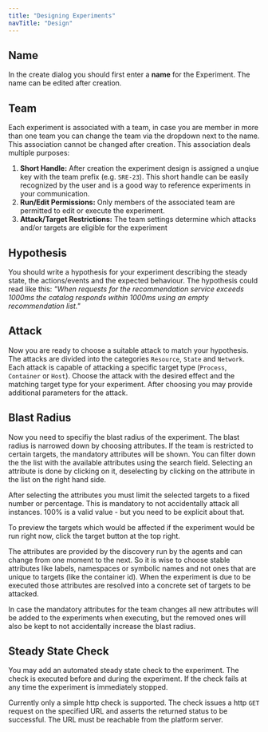 ```yaml
---
title: "Designing Experiments"
navTitle: "Design"
---
```


## Name
In the create dialog you should first enter a **name** for the Experiment.
The name can be edited after creation.

## Team
Each experiment is associated with a team, in case you are member in more than one team you can change the team via the dropdown next to the name.
This association cannot be changed after creation. This association deals multiple purposes:

1. **Short Handle:** After creation the experiment design is assigned a unqiue key with the team prefix (e.g. `SRE-23`).
   This short handle can be easily recognized by the user and is a good way to reference experiments in your communication.
2. **Run/Edit Permissions:** Only members of the associated team are permitted to edit or execute the experiment.
3. **Attack/Target Restrictions:** The team settings determine which attacks and/or targets are eligible for the experiment

## Hypothesis
You should write a hypothesis for your experiment describing the steady state, the actions/events and the expected behaviour.
The hypothesis could read like this:
_"When requests for the recommendation service exceeds 1000ms the catalog responds within 1000ms using an empty recommendation list."_

## Attack
Now you are ready to choose a suitable attack to match your hypothesis.
The attacks are divided into the categories `Resource`, `State` and `Network`.
Each attack is capable of attacking a specific target type (`Process`, `Container` or `Host`).
Choose the attack with the desired effect and the matching target type for your experiment.
After choosing you may provide additional parameters for the attack.

## Blast Radius
Now you need to specifiy the blast radius of the experiment.
The blast radius is narrowed down by choosing attributes.
If the team is restricted to certain targets, the mandatory attributes will be shown.
You can filter down the the list with the available attributes using the search field.
Selecting an attribute is done by clicking on it, deselecting by clicking on the attribute in the list on the right hand side.

After selecting the attributes you must limit the selected targets to a fixed number or percentage.
This is mandatory to not accidentally attack all instances. 100% is a valid value - but you need to be explicit about that.

To preview the targets which would be affected if the experiment would be run right now, click the target button at the top right.

The attributes are provided by the discovery run by the agents and can change from one moment to the next.
So it is wise to choose stable attributes like labels, namespaces or symbolic names and not ones that are unique to targets (like the container id).
When the experiment is due to be executed those attributes are resolved into a concrete set of targets to be attacked.

In case the mandatory attributes for the team changes all new attributes will be added to the experiments when executing, but the removed ones will also be kept to not accidentally increase the blast radius.

## Steady State Check
You may add an automated steady state check to the experiment.
The check is executed before and during the experiment.
If the check fails at any time the experiment is immediately stopped.

Currently only a simple http check is supported.
The check issues a http `GET` request on the specified URL and asserts the returned status to be successful.
The URL must be reachable from the platform server.
